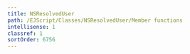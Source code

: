 ```yaml
---
title: NSResolvedUser
path: /EJScript/Classes/NSResolvedUser/Member functions
intellisense: 1
classref: 1
sortOrder: 6756
---
```





